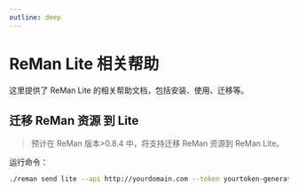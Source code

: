 ```yaml
---
outline: deep
---
```


# ReMan Lite 相关帮助

这里提供了 ReMan Lite 的相关帮助文档，包括安装、使用、迁移等。

## 迁移 ReMan 资源 到 Lite

> 预计在 ReMan 版本>0.8.4 中，将支持迁移 ReMan 资源到 ReMan Lite。

运行命令：

```bash
./reman send lite --api http://yourdomain.com --token yourtoken-generate-in-admin
```
